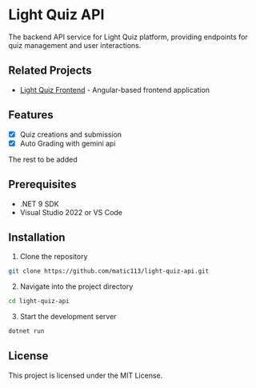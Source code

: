 # Light Quiz API

The backend API service for Light Quiz platform, providing endpoints for quiz management and user interactions.

## Related Projects

- [Light Quiz Frontend](https://github.com/matic113/light-quiz) - Angular-based frontend application

## Features

- [x] Quiz creations and submission
- [x] Auto Grading with gemini api

The rest to be added

## Prerequisites

- .NET 9 SDK
- Visual Studio 2022 or VS Code

## Installation

1. Clone the repository
```sh
git clone https://github.com/matic113/light-quiz-api.git
```
2. Navigate into the project directory
```sh
cd light-quiz-api
```
3. Start the development server
```sh
dotnet run
```

## License

This project is licensed under the MIT License.
